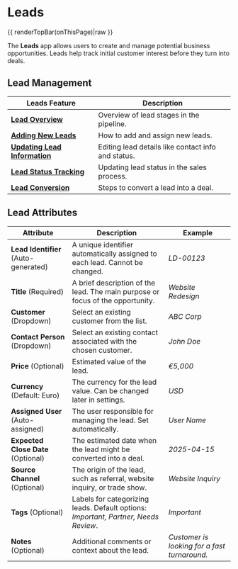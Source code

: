 # Leads
{{ renderTopBar(onThisPage)|raw }}

The **Leads** app allows users to create and manage potential business opportunities. Leads help track initial customer interest before they turn into deals.

## Lead Management

| Leads Feature                                                  | Description                                          |
| -------------------------------------------------------------- | ---------------------------------------------------- |
| **[Lead Overview](../leads/lead-overview)**                       | Overview of lead stages in the pipeline.             |
| **[Adding New Leads](../leads/adding-new-leads)**                 | How to add and assign new leads.                     |
| **[Updating Lead Information](../leads/updating-lead-info)**      | Editing lead details like contact info and status.   |
| **[Lead Status Tracking](../leads/lead-status-tracking)**         | Updating lead status in the sales process.           |
| **[Lead Conversion](../leads/lead-conversion)**                   | Steps to convert a lead into a deal.                 |

## Lead Attributes

| Attribute               | Description                                                                                   | Example          |
|-------------------------|-----------------------------------------------------------------------------------------------|------------------|
| **Lead Identifier** (Auto-generated) | A unique identifier automatically assigned to each lead. Cannot be changed. | *LD-00123* |
| **Title** (Required)   | A brief description of the lead. The main purpose or focus of the opportunity. | *Website Redesign* |
| **Customer** (Dropdown) | Select an existing customer from the list. | *ABC Corp* |
| **Contact Person** (Dropdown) | Select an existing contact associated with the chosen customer. | *John Doe* |
| **Price** (Optional) | Estimated value of the lead. | *€5,000* |
| **Currency** (Default: Euro) | The currency for the lead value. Can be changed later in settings. | *USD* |
| **Assigned User** (Auto-assigned) | The user responsible for managing the lead. Set automatically. | *User Name* |
| **Expected Close Date** (Optional) | The estimated date when the lead might be converted into a deal. | *2025-04-15* |
| **Source Channel** (Optional) | The origin of the lead, such as referral, website inquiry, or trade show. | *Website Inquiry* |
| **Tags** (Optional) | Labels for categorizing leads. Default options: *Important, Partner, Needs Review*. | *Important* |
| **Notes** (Optional) | Additional comments or context about the lead. | *Customer is looking for a fast turnaround.* |
